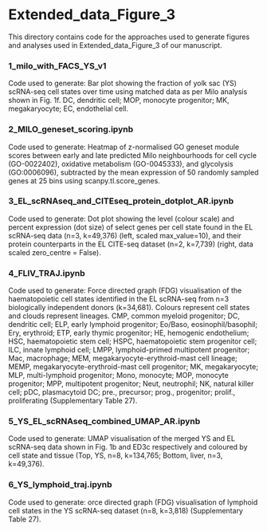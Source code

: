 # Extended_data_Figure_3

This directory contains code for the approaches used to generate figures and analyses used in Extended_data_Figure_3 of our manuscript. 

### 1_milo_with_FACS_YS_v1
Code used to generate: Bar plot showing the fraction of yolk sac (YS) scRNA-seq cell states over time using matched data as per Milo analysis shown in Fig. 1f. DC, dendritic cell; MOP, monocyte progenitor; MK, megakaryocyte; EC, endothelial cell.

### 2_MILO_geneset_scoring.ipynb
Code used to generate: Heatmap of z-normalised GO geneset module scores between early and late predicted Milo neighbourhoods for cell cycle (GO-0022402), oxidative metabolism (GO-0045333), and glycolysis (GO:0006096), subtracted by the mean expression of 50 randomly sampled genes at 25 bins using scanpy.tl.score_genes. 

### 3_EL_scRNAseq_and_CITEseq_protein_dotplot_AR.ipynb
Code used to generate: Dot plot showing the level (colour scale) and percent expression (dot size) of select genes per cell state found in the EL scRNA-seq data (n=3, k=49,376) (left, scaled max_value=10), and their protein counterparts in the EL CITE-seq dataset (n=2, k=7,739) (right, data scaled zero_centre = False).

### 4_FLIV_TRAJ.ipynb
Code used to generate: Force directed graph (FDG) visualisation of the haematopoietic cell states identified in the EL scRNA-seq from n=3 biologically independent donors (k=34,681). Colours represent cell states and clouds represent lineages. CMP, common myeloid progenitor; DC, dendritic cell; ELP, early lymphoid progenitor; Eo/Baso, eosinophil/basophil; Ery, erythroid; ETP, early thymic progenitor; HE, hemogenic endothelium; HSC, haematopoietic stem cell; HSPC, haematopoietic stem progenitor cell; ILC, innate lymphoid cell; LMPP, lymphoid-primed multipotent progenitor; Mac, macrophage; MEM, megakaryocyte-erythroid-mast cell lineage; MEMP, megakaryocyte-erythroid-mast cell progenitor; MK, megakaryocyte; MLP, multi-lymphoid progenitor; Mono, monocyte; MOP, monocyte progenitor; MPP, multipotent progenitor; Neut, neutrophil;  NK, natural killer cell; pDC, plasmacytoid DC; pre., precursor; prog., progenitor; prolif., proliferating (Supplementary Table 27).

### 5_YS_EL_scRNAseq_combined_UMAP_AR.ipynb
Code used to generate: UMAP visualisation of the merged YS and EL scRNA-seq data shown in Fig. 1b and ED3c respectively and coloured by cell state and tissue (Top, YS, n=8, k=134,765; Bottom, liver, n=3, k=49,376). 

### 6_YS_lymphoid_traj.ipynb
Code used to generate: orce directed graph (FDG) visualisation of lymphoid cell states in the YS scRNA-seq dataset (n=8, k=3,818) (Supplementary Table 27).

